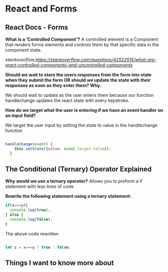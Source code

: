 # React and Forms

## React Docs - Forms

**What is a ‘Controlled Component’?**
A controlled element is a Component that renders forms elements and controls them by that specific data in the component state.

<cite>stackoverflow,<https://stackoverflow.com/questions/42522515/what-are-react-controlled-components-and-uncontrolled-components></cite>

**Should we wait to store the users responses from the form into state when they submit the form OR should we update the state with their responses as soon as they enter them? Why.**

We should wait to update as the user enters them because our function handlechange updates the react state with every keystroke.

**How do we target what the user is entering if we have an event handler on an input field?**

We target the user input by setting the state to value in the handlechange function

```js

handleChange(event) {
    this.setState({value: event.target.value});
  }
```

## The Conditional (Ternary) Operator Explained

**Why would we use a ternary operator?**
Allows you to preform a if statement with less lines of code.

**Rewrite the following statement using a ternary statement:**

```js
if(x===y){
  console.log(true);
} else {
  console.log(false);
}
```

The above code rewritten

```js

let z = x===y ? true : false;

```

## Things I want to know more about